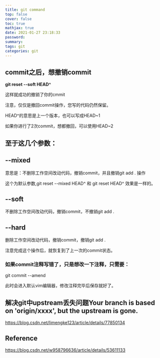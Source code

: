 ```yaml
---
title: git command
top: false
cover: false
toc: true
mathjax: true
date: 2021-01-27 23:18:33
password:
summary:
tags: git
categories: git
---
```


## commit之后，想撤销commit

**git reset --soft HEAD^**

这样就成功的撤销了你的cmmit

注意，仅仅是撤回commit操作，您写的代码仍然保留。

HEAD^的意思是上一个版本，也可以写成HEAD~1

如果你进行了2次commit，想都撤回，可以使用HEAD~2



## 至于这几个参数：

## --mixed 

意思是：不删除工作空间改动代码，撤销commit，并且撤销git add . 操作

这个为默认参数,git reset --mixed HEAD^ 和 git reset HEAD^ 效果是一样的。

## --soft  

不删除工作空间改动代码，撤销commit，不撤销git add . 

## --hard

删除工作空间改动代码，撤销commit，撤销git add . 

注意完成这个操作后，就恢复到了上一次的commit状态。

### 如果commit注释写错了，只是想改一下注释，只需要：

git commit --amend

此时会进入默认vim编辑器，修改注释完毕后保存就好了。

## 解决git中upstream丢失问题Your branch is based on 'origin/xxxx', but the upstream is gone.

https://blog.csdn.net/limengke123/article/details/77850134

## Reference 

https://blog.csdn.net/w958796636/article/details/53611133
